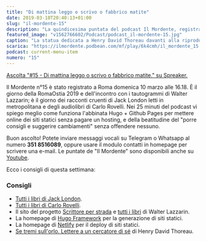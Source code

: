 ```yaml
---
title: "Di mattina leggo o scrivo o fabbrico matite"
date: 2019-03-10T20:40:13+01:00
slug: "il-mordente-15"
description: "La quindicesima puntata del podcast Il Mordente, registrato e curato da Riccardo Palombo."
featured_image: "v1562766602/Podcast/podcast_il-mordente-15.jpg"
caption: "La statua dedicata a Henry David Thoreau davanti alla riproduzione della capanna che costruì vicino al lago Walden. Tu si, Henry, hai una statua tutta tua (e chissà quante vie)."
scarica: "https://ilmordente.podbean.com/mf/play/6k4cmh/il_mordente_15.mp3"
podcast: current-menu-item
numero: "15"
---
```


<a class="spreaker-player" href="https://www.spreaker.com/episode/17285696" data-resource="episode_id=17285696" data-width="100%" data-height="200" data-theme="light" data-playlist="false" data-playlist-continuous="false" data-autoplay="false" data-live-autoplay="false" data-chapters-image="true" data-episode-image-position="right" data-hide-logo="false" data-hide-likes="false" data-hide-comments="false" data-hide-sharing="false" data-hide-download="true" >Ascolta "#15 - Di mattina leggo o scrivo o fabbrico matite." su Spreaker.</a>

Il Mordente n°15 è stato registrato a Roma domenica 10 marzo alle 16.18. È il giorno della RomaOstia 2019 e dell'incontro con i tautogrammi di Walter Lazzarin; è il giorno dei racconti cruenti di Jack London letti in metropolitana e degli audiolibri di Carlo Rovelli. Nei 25 minuti del podcast vi spiego meglio come funziona l'abbinata Hugo + Github Pages per mettere online dei siti statici senza pagare un hosting, e della beatitudine del "porre consigli e suggerire cambiamenti" senza offendere nessuno.

Buon ascolto! Potete inviare messaggi vocali su Telegram o Whatsapp al numero **351 8516089**, oppure usare il modulo contatti in homepage per scrivere una e-mail. Le puntate de "Il Mordente" sono disponibili anche su <a class="text-info" title="Canale Youtube Riccardo Palombo" href="https://www.youtube.com/riccardopalombo">Youtube</a>.

Ecco i consigli di questa settimana:
### Consigli
<ul>
<li><a class="text-info" href="https://amzn.to/2EZLfJ9" target="_blank" rel="noopener" rel="nofollow" title="Tutti i libri di Jack London">Tutti i libri di Jack London</a>.</li>
<li><a class="text-info" href="https://amzn.to/2EMOD94" target="_blank" rel="noopener" rel="nofollow" title="Tutti i libri di Carlo Rovelli">Tutti i libri di Carlo Rovelli</a>.</li>
<li>Il sito del progetto <a class="text-info" href="http://scrittoreperstrada.blogspot.com/" target="_blank" rel="noopener" title="Scrittore per strada">Scrittore per strada</a> e <a class="text-info" href="https://amzn.to/2XPSJpy" target="_blank" rel="noopener" rel="nofollow" title="Tutti i libri di Walter Lazzarin">tutti i libri</a> di Walter Lazzarin.</li>
<li>La homepage di <a class="text-info" href="https://gohugo.io/" target="_blank" rel="noopener" title="Hugo Framework">Hugo Framework</a> per la generazione di siti statici.</li>
<li>La homepage di <a class="text-info" href="https://www.netlify.com/" target="_blank" rel="noopener" rel="nofollow" title="Netlify">Netlify</a> per il deploy di siti statici.</li>
<li><a class="text-info" href="https://amzn.to/2Gm6zeJ" target="_blank" rel="noopener" rel="nofollow" title="Vedi il libro Se tremi sull'orlo su Amazon">Se tremi sull'orlo. Lettere a un cercatore di sé</a> di Henry David Thoreau.</li>
</ul>